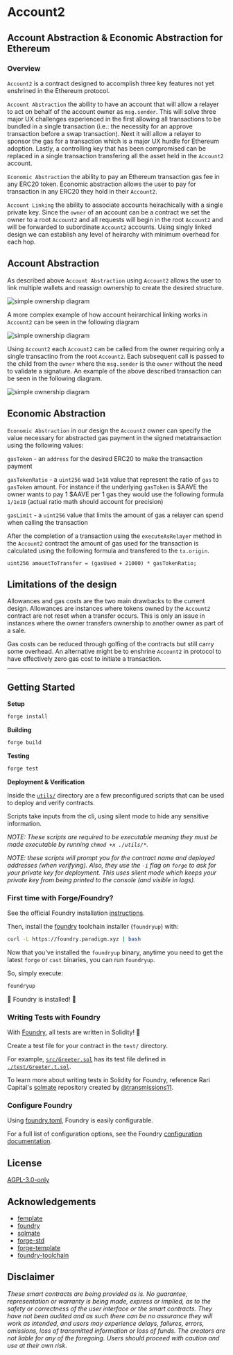# Account2
## Account Abstraction & Economic Abstraction for Ethereum

### Overview
`Account2` is a contract designed to accomplish three key features not yet enshrined in the Ethereum protocol.

`Account Abstraction` the ability to have an account that will allow a relayer to act on behalf of the account owner as `msg.sender`. This will solve three major UX challenges experienced in the first allowing all transactions to be bundled in a single transaction (i.e.: the necessity for an approve transaction before a swap transaction). Next it will allow a relayer to sponsor the gas for a transaction which is a major UX hurdle for Ethereum adoption. Lastly, a controlling key that has been compromised can be replaced in a single transaction transfering all the asset held in the `Account2` account.

`Economic Abstraction` the ability to pay an Ethereum transaction gas fee in any ERC20 token. Economic abstraction allows the user to pay for transaction in any ERC20 they hold in their `Account2`.

`Account Linking` the ability to associate accounts heirachically with a single private key. Since the `owner` of an account can be a contract we set the owner to a root `Account2` and all requests will begin in the root `Account2` and will be forwarded to subordinate `Account2` accounts. Using singly linked design we can establish any level of heirarchy with minimum overhead for each hop.

## Account Abstraction

As described above `Account Abstraction` using `Account2` allows the user to link multiple wallets and reassign ownership to create the desired structure.

![simple ownership diagram](./assets/ownership.drawio.png)

A more complex example of how account heirarchical linking works in `Account2` can be seen in the following diagram

![simple ownership diagram](./assets/complex_ownership.drawio.png)

Using `Account2` each `Account2` can be called from the owner requiring only a single transactino from the root `Account2`. Each subsequent call is passed to the child from the `owner` where the `msg.sender` is the `owner` without the need to validate a signature. An example of the above described transaction can be seen in the following diagram.

![simple ownership diagram](./assets/execution.drawio.png)

## Economic Abstraction
`Economic Abstraction` in our design the `Account2` owner can specify the value necessary for abstracted gas payment in the signed metatransaction using the following values:

`gasToken` - an `address` for the desired ERC20 to make the transaction payment

`gasTokenRatio` - a `uint256` wad `1e18` value that represent the ratio of `gas` to `gasToken` amount. For instance if the underlying `gasToken` is $AAVE the owner wants to pay 1 $AAVE per 1 gas they would use the following formula `1/1e18` (actual ratio math should account for precision)

`gasLimit` - a `uint256` value that limits the amount of gas a relayer can spend when calling the transaction

After the completion of a transaction using the `executeAsRelayer` method in the `Account2` contract the amount of gas used for the transaction is calculated using the following formula and transfered to the `tx.origin`.
```
uint256 amountToTransfer = (gasUsed + 21000) * gasTokenRatio;
```

## Limitations of the design
Allowances and gas costs are the two main drawbacks to the current design. Allowances are instances where tokens owned by the `Account2` contract are not reset when a transfer occurs. This is only an issue in instances where the owner transfers ownership to another owner as part of a sale.

Gas costs can be reduced through golfing of the contracts but still carry some overhead. An alternative might be to enshrine `Account2` in protocol to have effectively zero gas cost to initiate a transaction.

---

## Getting Started

**Setup**
```bash
forge install
```

**Building**
```bash
forge build
```

**Testing**
```bash
forge test
```

**Deployment & Verification**

Inside the [`utils/`](./utils/) directory are a few preconfigured scripts that can be used to deploy and verify contracts.

Scripts take inputs from the cli, using silent mode to hide any sensitive information.

_NOTE: These scripts are required to be _executable_ meaning they must be made executable by running `chmod +x ./utils/*`._

_NOTE: these scripts will prompt you for the contract name and deployed addresses (when verifying). Also, they use the `-i` flag on `forge` to ask for your private key for deployment. This uses silent mode which keeps your private key from being printed to the console (and visible in logs)._


### First time with Forge/Foundry?

See the official Foundry installation [instructions](https://github.com/foundry-rs/foundry/blob/master/README.md#installation).

Then, install the [foundry](https://github.com/foundry-rs/foundry) toolchain installer (`foundryup`) with:
```bash
curl -L https://foundry.paradigm.xyz | bash
```

Now that you've installed the `foundryup` binary,
anytime you need to get the latest `forge` or `cast` binaries,
you can run `foundryup`.

So, simply execute:
```bash
foundryup
```

🎉 Foundry is installed! 🎉


### Writing Tests with Foundry

With [Foundry](https://github.com/foundry-rs/foundry), all tests are written in Solidity! 🥳

Create a test file for your contract in the `test/` directory.

For example, [`src/Greeter.sol`](./src/Greeter.sol) has its test file defined in [`./test/Greeter.t.sol`](./test/Greeter.t.sol).

To learn more about writing tests in Solidity for Foundry, reference Rari Capital's [solmate](https://github.com/Rari-Capital/solmate/tree/main/src/test) repository created by [@transmissions11](https://twitter.com/transmissions11).


### Configure Foundry

Using [foundry.toml](./foundry.toml), Foundry is easily configurable.

For a full list of configuration options, see the Foundry [configuration documentation](https://github.com/foundry-rs/foundry/blob/master/config/README.md#all-options).


## License

[AGPL-3.0-only](https://github.com/abigger87/femplate/blob/master/LICENSE)


## Acknowledgements

- [femplate](https://github.com/abigger87/femplate)
- [foundry](https://github.com/foundry-rs/foundry)
- [solmate](https://github.com/Rari-Capital/solmate)
- [forge-std](https://github.com/brockelmore/forge-std)
- [forge-template](https://github.com/foundry-rs/forge-template)
- [foundry-toolchain](https://github.com/foundry-rs/foundry-toolchain)


## Disclaimer

_These smart contracts are being provided as is. No guarantee, representation or warranty is being made, express or implied, as to the safety or correctness of the user interface or the smart contracts. They have not been audited and as such there can be no assurance they will work as intended, and users may experience delays, failures, errors, omissions, loss of transmitted information or loss of funds. The creators are not liable for any of the foregoing. Users should proceed with caution and use at their own risk._
